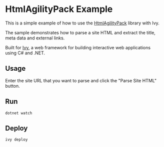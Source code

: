 # HtmlAgilityPack Example

This is a simple example of how to use the [HtmlAgilityPack](https://html-agility-pack.net/) library with Ivy.

The sample demonstrates how to parse a site HTML and extract the title, meta data and external links.

Built for [Ivy](https://ivy.app/), a web framework for building interactive web applications using C# and .NET.

## Usage

Enter the site URL that you want to parse and click the "Parse Site HTML" button.


## Run

```
dotnet watch
```

## Deploy

```
ivy deploy
```